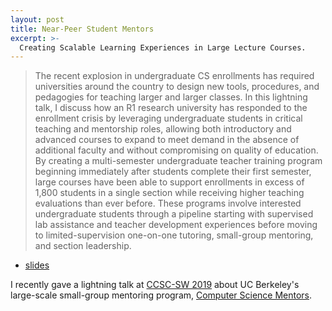 ```yaml
---
layout: post
title: Near-Peer Student Mentors
excerpt: >-
  Creating Scalable Learning Experiences in Large Lecture Courses.
---
```


> The recent explosion in undergraduate CS enrollments has required universities around the country to design new tools, procedures, and pedagogies for teaching larger and larger classes. In this lightning talk, I discuss how an R1 research university has responded to the enrollment crisis by leveraging undergraduate students in critical teaching and mentorship roles, allowing both introductory and advanced courses to expand to meet demand in the absence of additional faculty and without compromising on quality of education. By creating a multi-semester undergraduate teacher training program beginning immediately after students complete their first semester, large courses have been able to support enrollments in excess of 1,800 students in a single section while receiving higher teaching evaluations than ever before. These programs involve interested undergraduate students through a pipeline starting with supervised lab assistance and teacher development experiences before moving to limited-supervision one-on-one tutoring, small-group mentoring, and section leadership.

- [slides](https://docs.google.com/presentation/d/1tCFBy31qBpC3OPKbmPjEb57hDJdwJx0891KVHTGxR-k/edit?usp=sharing)

I recently gave a lightning talk at [CCSC-SW 2019][] about UC Berkeley's
large-scale small-group mentoring program, [Computer Science Mentors][].

[CCSC-SW 2019]: http://ccsc.org/southwestern/2019/index.php
[Computer Science Mentors]: https://csmentors.berkeley.edu/
